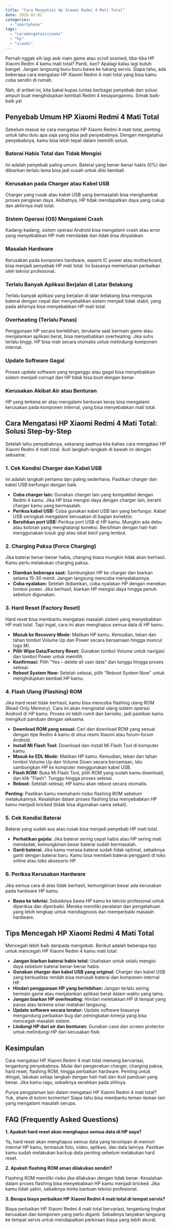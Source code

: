 ```yaml
---
title: "Cara Mengatasi Hp Xiaomi Redmi 4 Mati Total"
date: 2026-02-02
categories: 
  - "smartphone"
tags: 
  - "caramengatasixiaomi"
  - "hp"
  - "xiaomi"
---
```


Pernah nggak sih lagi asik main game atau scroll sosmed, tiba-tiba HP Xiaomi Redmi 4 kamu mati total? Panik, kan? Apalagi kalau lagi butuh banget. Jangan langsung buru-buru bawa ke tukang servis. Siapa tahu, ada beberapa cara mengatasi HP Xiaomi Redmi 4 mati total yang bisa kamu coba sendiri di rumah.

Nah, di artikel ini, kita bakal kupas tuntas berbagai penyebab dan solusi ampuh buat menghidupkan kembali Redmi 4 kesayanganmu. Simak baik-baik ya!

## Penyebab Umum HP Xiaomi Redmi 4 Mati Total

Sebelum masuk ke cara mengatasi HP Xiaomi Redmi 4 mati total, penting untuk tahu dulu apa saja yang bisa jadi penyebabnya. Dengan mengetahui penyebabnya, kamu bisa lebih tepat dalam memilih solusi.

### Baterai Habis Total dan Tidak Mengisi

Ini adalah penyebab paling umum. Baterai yang benar-benar habis (0%) dan dibiarkan terlalu lama bisa jadi susah untuk diisi kembali.

### Kerusakan pada Charger atau Kabel USB

Charger yang rusak atau kabel USB yang bermasalah bisa menghambat proses pengisian daya. Akibatnya, HP tidak mendapatkan daya yang cukup dan akhirnya mati total.

### Sistem Operasi (OS) Mengalami Crash

Kadang-kadang, sistem operasi Android bisa mengalami crash atau error yang menyebabkan HP mati mendadak dan tidak bisa dinyalakan.

### Masalah Hardware

Kerusakan pada komponen hardware, seperti IC power atau motherboard, bisa menjadi penyebab HP mati total. Ini biasanya memerlukan perbaikan oleh teknisi profesional.

### Terlalu Banyak Aplikasi Berjalan di Latar Belakang

Terlalu banyak aplikasi yang berjalan di latar belakang bisa menguras baterai dengan cepat dan menyebabkan sistem menjadi tidak stabil, yang pada akhirnya bisa menyebabkan HP mati total.

### Overheating (Terlalu Panas)

Penggunaan HP secara berlebihan, terutama saat bermain game atau menjalankan aplikasi berat, bisa menyebabkan overheating. Jika suhu terlalu tinggi, HP bisa mati secara otomatis untuk melindungi komponen internal.

### Update Software Gagal

Proses update software yang terganggu atau gagal bisa menyebabkan sistem menjadi corrupt dan HP tidak bisa boot dengan benar.

### Kerusakan Akibat Air atau Benturan

HP yang terkena air atau mengalami benturan keras bisa mengalami kerusakan pada komponen internal, yang bisa menyebabkan mati total.

## Cara Mengatasi HP Xiaomi Redmi 4 Mati Total: Solusi Step-by-Step

Setelah tahu penyebabnya, sekarang saatnya kita bahas cara mengatasi HP Xiaomi Redmi 4 mati total. Ikuti langkah-langkah di bawah ini dengan seksama:

### 1\. Cek Kondisi Charger dan Kabel USB

Ini adalah langkah pertama dan paling sederhana. Pastikan charger dan kabel USB berfungsi dengan baik.

- **Coba charger lain:** Gunakan charger lain yang kompatibel dengan Redmi 4 kamu. Jika HP bisa mengisi daya dengan charger lain, berarti charger kamu yang bermasalah.
- **Periksa kabel USB:** Coba gunakan kabel USB lain yang berfungsi. Kabel USB seringkali mengalami kerusakan di bagian konektor.
- **Bersihkan port USB:** Periksa port USB di HP kamu. Mungkin ada debu atau kotoran yang menghalangi koneksi. Bersihkan dengan hati-hati menggunakan tusuk gigi atau sikat kecil yang lembut.

### 2\. Charging Paksa (Force Charging)

Jika baterai benar-benar habis, charging biasa mungkin tidak akan berhasil. Kamu perlu melakukan charging paksa.

- **Diamkan beberapa saat:** Sambungkan HP ke charger dan biarkan selama 15-30 menit. Jangan langsung mencoba menyalakannya.
- **Coba nyalakan:** Setelah didiamkan, coba nyalakan HP dengan menekan tombol power. Jika berhasil, biarkan HP mengisi daya hingga penuh sebelum digunakan.

### 3\. Hard Reset (Factory Reset)

Hard reset bisa membantu mengatasi masalah sistem yang menyebabkan HP mati total. Tapi ingat, cara ini akan menghapus semua data di HP kamu.

- **Masuk ke Recovery Mode:** Matikan HP kamu. Kemudian, tekan dan tahan tombol Volume Up dan Power secara bersamaan hingga muncul logo Mi.
- **Pilih Wipe Data/Factory Reset:** Gunakan tombol Volume untuk navigasi dan tombol Power untuk memilih.
- **Konfirmasi:** Pilih "Yes – delete all user data" dan tunggu hingga proses selesai.
- **Reboot System Now:** Setelah selesai, pilih "Reboot System Now" untuk menghidupkan kembali HP kamu.

### 4\. Flash Ulang (Flashing) ROM

Jika hard reset tidak berhasil, kamu bisa mencoba flashing ulang ROM (Read-Only Memory). Cara ini akan menginstal ulang sistem operasi Android di HP kamu. Proses ini lebih rumit dan berisiko, jadi pastikan kamu mengikuti panduan dengan seksama.

- **Download ROM yang sesuai:** Cari dan download ROM yang sesuai dengan tipe Redmi 4 kamu di situs resmi Xiaomi atau forum-forum Android.
- **Install Mi Flash Tool:** Download dan install Mi Flash Tool di komputer kamu.
- **Masuk ke EDL Mode:** Matikan HP kamu. Kemudian, tekan dan tahan tombol Volume Up dan Volume Down secara bersamaan, lalu sambungkan HP ke komputer menggunakan kabel USB.
- **Flash ROM:** Buka Mi Flash Tool, pilih ROM yang sudah kamu download, dan klik "Flash". Tunggu hingga proses selesai.
- **Reboot:** Setelah selesai, HP kamu akan reboot secara otomatis.

**Penting:** Pastikan kamu memahami risiko flashing ROM sebelum melakukannya. Kesalahan dalam proses flashing bisa menyebabkan HP kamu menjadi bricked (tidak bisa digunakan sama sekali).

### 5\. Cek Kondisi Baterai

Baterai yang sudah aus atau rusak bisa menjadi penyebab HP mati total.

- **Perhatikan gejala:** Jika baterai sering cepat habis atau HP sering mati mendadak, kemungkinan besar baterai sudah bermasalah.
- **Ganti baterai:** Jika kamu merasa baterai sudah tidak optimal, sebaiknya ganti dengan baterai baru. Kamu bisa membeli baterai pengganti di toko online atau toko aksesoris HP.

### 6\. Periksa Kerusakan Hardware

Jika semua cara di atas tidak berhasil, kemungkinan besar ada kerusakan pada hardware HP kamu.

- **Bawa ke teknisi:** Sebaiknya bawa HP kamu ke teknisi profesional untuk diperiksa dan diperbaiki. Mereka memiliki peralatan dan pengetahuan yang lebih lengkap untuk mendiagnosis dan memperbaiki masalah hardware.

## Tips Mencegah HP Xiaomi Redmi 4 Mati Total

Mencegah lebih baik daripada mengobati. Berikut adalah beberapa tips untuk mencegah HP Xiaomi Redmi 4 kamu mati total:

- **Jangan biarkan baterai habis total:** Usahakan untuk selalu mengisi daya sebelum baterai benar-benar habis.
- **Gunakan charger dan kabel USB yang original:** Charger dan kabel USB yang berkualitas rendah bisa merusak baterai dan komponen internal HP.
- **Hindari penggunaan HP yang berlebihan:** Jangan terlalu sering bermain game atau menjalankan aplikasi berat dalam waktu yang lama.
- **Jangan biarkan HP overheating:** Hindari meletakkan HP di tempat yang panas atau terkena sinar matahari langsung.
- **Update software secara teratur:** Update software biasanya mengandung perbaikan bug dan peningkatan kinerja yang bisa mencegah masalah sistem.
- **Lindungi HP dari air dan benturan:** Gunakan case dan screen protector untuk melindungi HP dari kerusakan fisik.

## Kesimpulan

Cara mengatasi HP Xiaomi Redmi 4 mati total memang bervariasi, tergantung penyebabnya. Mulai dari pengecekan charger, charging paksa, hard reset, flashing ROM, hingga perbaikan hardware. Penting untuk diingat, lakukan setiap langkah dengan hati-hati dan ikuti panduan yang benar. Jika kamu ragu, sebaiknya serahkan pada ahlinya.

Punya pengalaman lain dalam mengatasi HP Xiaomi Redmi 4 mati total? Yuk, share di kolom komentar! Siapa tahu bisa membantu teman-teman lain yang mengalami masalah serupa.

## FAQ (Frequently Asked Questions)

**1\. Apakah hard reset akan menghapus semua data di HP saya?**

Ya, hard reset akan menghapus semua data yang tersimpan di memori internal HP kamu, termasuk foto, video, aplikasi, dan data lainnya. Pastikan kamu sudah melakukan backup data penting sebelum melakukan hard reset.

**2\. Apakah flashing ROM aman dilakukan sendiri?**

Flashing ROM memiliki risiko jika dilakukan dengan tidak benar. Kesalahan dalam proses flashing bisa menyebabkan HP kamu menjadi bricked. Jika kamu tidak yakin, sebaiknya minta bantuan teknisi profesional.

**3\. Berapa biaya perbaikan HP Xiaomi Redmi 4 mati total di tempat servis?**

Biaya perbaikan HP Xiaomi Redmi 4 mati total bervariasi, tergantung tingkat kerusakan dan komponen yang perlu diganti. Sebaiknya tanyakan langsung ke tempat servis untuk mendapatkan perkiraan biaya yang lebih akurat.
